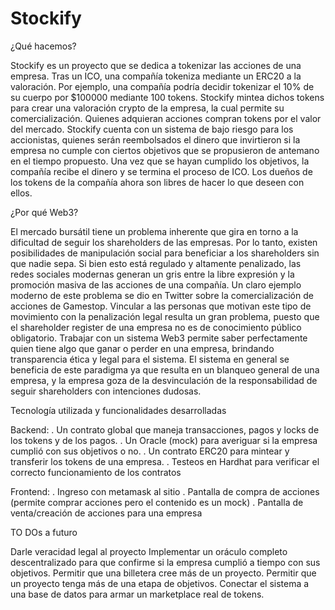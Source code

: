 # Stockify

¿Qué hacemos?

Stockify es un proyecto que se dedica a tokenizar las acciones de una empresa. Tras un ICO, una compañía tokeniza mediante un ERC20 a la valoración. Por ejemplo, una compañía podría decidir tokenizar el 10% de su cuerpo por $100000 mediante 100 tokens. Stockify mintea dichos tokens para crear una valoración crypto de la empresa, la cual permite su comercialización. Quienes adquieran acciones compran tokens por el valor del mercado. 
Stockify cuenta con un sistema de bajo riesgo para los accionistas, quienes serán reembolsados el dinero que invirtieron si la empresa no cumple con ciertos objetivos que se propusieron de antemano en el tiempo propuesto.
Una vez que se hayan cumplido los objetivos, la compañía recibe el dinero y se termina el proceso de ICO. Los dueños de los tokens de la compañía ahora son libres de hacer lo que deseen con ellos. 

¿Por qué Web3?

El mercado bursátil tiene un problema inherente que gira en torno a la dificultad de seguir los shareholders de las empresas. Por lo tanto, existen posibilidades de manipulación social para beneficiar a los shareholders sin que nadie sepa. Si bien esto está regulado y altamente penalizado, las redes sociales modernas generan un gris entre la libre expresión y la promoción masiva de las acciones de una compañía. Un claro ejemplo moderno de este problema se dio en Twitter sobre la comercialización de acciones de Gamestop. 
Vincular a las personas que motivan este tipo de movimiento con la penalización legal resulta un gran problema, puesto que el shareholder register de una empresa no es de conocimiento público obligatorio.
Trabajar con un sistema Web3 permite saber perfectamente quien tiene algo que ganar o perder en una empresa, brindando transparencia ética y legal para el sistema. El sistema en general se beneficia de este paradigma ya que resulta en un blanqueo general de una empresa, y la empresa goza de la desvinculación de la responsabilidad de seguir shareholders con intenciones dudosas.


Tecnología utilizada y funcionalidades desarrolladas

Backend: 
. Un contrato global que maneja transacciones, pagos y locks de los tokens y de los pagos. 
. Un Oracle (mock)  para averiguar si la empresa cumplió con sus objetivos o no.
. Un contrato ERC20 para mintear y transferir los tokens de una empresa.
. Testeos en Hardhat para verificar el correcto funcionamiento de los contratos

Frontend:
. Ingreso con metamask al sitio
. Pantalla de compra de acciones (permite comprar acciones pero el contenido es un mock)
. Pantalla de venta/creación de acciones para una empresa


TO DOs a futuro

Darle veracidad legal al proyecto
Implementar un oráculo completo descentralizado para que confirme si la empresa cumplió a tiempo con sus objetivos.
Permitir que una billetera cree más de un proyecto.
Permitir que un proyecto tenga más de una etapa de objetivos.
Conectar el sistema a una base de datos para armar un marketplace real de tokens.


